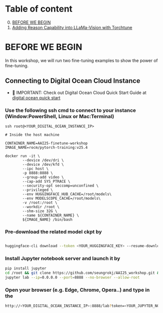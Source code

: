 # Table of content

0. [BEFORE WE BEGIN](#before-we-begin)
1. [Adding Reason Capability into LLaMa-Vision with Torchtune](https://github.com/seungrokj/AAI25_workshop/blob/main/ws_102_Finetuning_AI_Models/fine_tuning_llama3_2_11b_90b_vision_onreasoning_dataset.ipynb)

# BEFORE WE BEGIN

In this workshop, we will run two fine-tuning examples to show the power of fine-tuning.


## Connecting to Digital Ocean Cloud Instance

 - 📌 IMPORTANT: Check out Digital Ocean Cloud Quick Start Guide at [digital ocean quick start](../Digital_Ocean_Usage/README.md)

### Use the following ssh cmd to connect to your instance (Window:PowerShell, Linux or Mac:Terminal)

```
ssh root@<YOUR_DIGITAL_OCEAN_INSTANCE_IP>

# Inside the host machine

CONTAINER_NAME=AAI25-finetune-workshop
IMAGE_NAME=rocm/pytorch-training:v25.4

docker run -it \
        --device /dev/dri \
        --device /dev/kfd \
        --ipc host \
        -p 8888:8888 \
        --group-add video \
        --cap-add SYS_PTRACE \
        --security-opt seccomp=unconfined \
        --privileged \
        --env HUGGINGFACE_HUB_CACHE=/root/models\
        --env MODELSCOPE_CACHE=/root/models\
        -v /root:/root \
        --workdir /root \
        --shm-size 32G \
        --name ${CONTAINER_NAME} \
        ${IMAGE_NAME} /bin/bash

```

### Pre-download the related model ckpt by 

```bash

huggingface-cli download --token <YOUR_HUGGINGFACE_KEY> --resume-download Qwen/Qwen2-VL-7B-Instruct
```


### Install Jupyter notebook server and launch it by 
```bash
pip install jupyter
cd /root && git clone https://github.com/seungrokj/AAI25_workshop.git && cd AAI25_workshop/ws_102_Finetuning_AI_Models
jupyter lab --ip=0.0.0.0 --port=8888 --no-browser --allow-root
```

### Open your browser (e.g. Edge, Chrome, Opera..) and type in the 
```bash
http://<YOUR_DIGITAL_OCEAN_INSTANCE_IP>:8888/lab?token=<YOUR_JUPYTER_NOTEBOOK_TOKEN>
```

